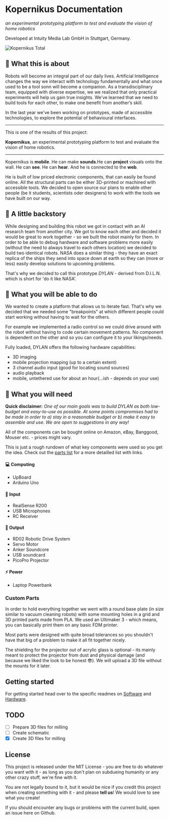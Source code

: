# Kopernikus Documentation

*an experimental prototyping platform to test and evaluate the vision of home robotics*

Developed at Intuity Media Lab GmbH in Stuttgart, Germany.

![Kopernikus Total](http://aaiirr.net/content/projects/kopernikuswide.jpg "Kopernikus Total")


## 🔬 What this is about

Robots will become an integral part of our daily lives. Artificial Intelligence changes the way we interact with technology fundamentally and what once used to be a tool sonn will become a companion. As a transdisciplinary team, equipped with diverse expertise, we we realized that only practical experiments will help us gain true insights. We’ve learned that we need to build tools for each other, to make one benefit from another’s skill.

In the last year we've been working on prototypes, made of accessible technologies, to explore the potential of behavioural interfaces.

-----

This is one of the results of this project:

**Kopernikus**, an experimental prototyping platform to test and evaluate the vision of home robotics.

-----

Kopernikus is **mobile**. He can make **sounds**.He can **project** visuals onto the wall. He can **see**. He can **hear**. And he is connected to the **web**.

He is built of low priced electronic components, that can easily be found online. All the structural parts can be either 3D-printed or machined with accessible tools.
We decided to open source our plans to enable other people (be it students, scientists oder designers) to work with the tools we have built on our way.


## 📓 A little backstory

While designing and building this robot we got in contact with an AI research team from another city. We got to know each other and decided it would be great to work together - so we built the robot mainly for them. In order to be able to debug hardware and software problems more easily (without the need to always travel to each others location) we decided to build two identical robots. NASA does a similar thing - they have an exact replica of the ships they send into space down at earth so they can (more or less) easily develop solutions to upcoming problems.

That's why we decided to call this prototype *DYLAN* - derived from D.I.L.N. which is short for 'do it like NASA'.

## 💪 What you will be able to do

We wanted to create a platform that allows us to iterate fast. That's why we decided that we needed some "breakpoints" at which different people could start working without having to wait for the others.

For example we implemented a radio control so we could drive around with the robot without having to code certain movement patterns. No component is dependent on the other and so you can configure it to your likings/needs.

Fully loaded, DYLAN offers the following hardware capabilities:

* 3D imaging
* mobile projection mapping (up to a certain extent)
* 3 channel audio input (good for locating sound sources)
* audio playback
* mobile, untethered use for about an hour(...ish - depends on your use)

## 🎒 What you will need

**Quick disclaimer:** *One of our main goals was to build DYLAN as both low-budget and easy-to-use as possible. At some points compromises had to be made in order to a) stay in a reasonable budget or b) make it easy to assemble and use. We are open to suggestions in any way!*

All of the components can be bought online on Amazon, eBay, Banggood, Mouser etc. - prices might vary.

This is just a rough rundown of what key components were used so you get the idea. Check out the [parts list](Hardware/partsList.md) for a more detailled list with links.


#### 💻 Computing
* UpBoard
* Arduino Uno

#### 👀 Input
* RealSense R200
* USB Microphones
* RC Receiver

#### 🐸 Output
* RD02 Robotic Drive System
* Servo Motor
* Anker Soundcore
* USB soundcard
* PicoPro Projector

#### ⚡️ Power
* Laptop Powerbank

### Custom Parts

In order to hold everything together we went with a round base plate (in size similar to vacuum cleaning robots) with some mounting holes in a grid and 3D printed parts made from PLA. We used an Ultimaker 3 - which means, you can basically print them on any basic FDM printer.

Most parts were designed with quite broad tolerances so you shouldn't have that big of a problem to make it all fit together nicely.

The shielding for the projector out of acrylic glass is optional - its mainly meant to protect the projector from dust and physical damage (and because we liked the look to be honest 😎). We will upload a 3D file without the mounts for it later.

## Getting started

For getting started head over to the specific readmes on [Software](Software/README.md) and [Hardware](Hardware/README.md).

## TODO

* [ ] Prepare 3D files for milling
* [ ] Create schematic
* [x] Create 3D files for milling

## License

This project is released under the MIT License - you are free to do whatever you want with it - as long as you don't plan on subdueing humanity or any other crazy stuff, we're fine with it.

You are not legally bound to it, but it would be nice if you credit this project when creating something with it - and please **tell us**! We would love to see what you create!

If you should encounter any bugs or problems with the current build, open an issue here on Github.


